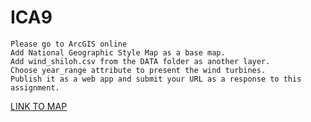 # ICA9


    Please go to ArcGIS online
    Add National Geographic Style Map as a base map.
    Add wind_shiloh.csv from the DATA folder as another layer.
    Choose year_range attribute to present the wind turbines.
    Publish it as a web app and submit your URL as a response to this assignment.


[LINK TO MAP](https://arcg.is/1evXay0)
